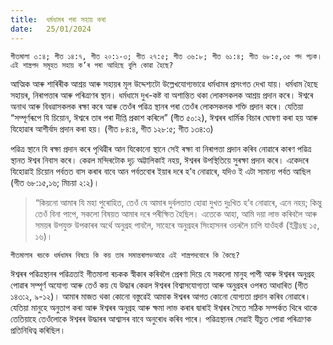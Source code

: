 ```yaml
---
title:  ধৰ্মধামৰ পৰা সহায় কৰা
date:   25/01/2024
---
```


`গীতমালা ৩:৪; গীত ১৪:৭, গীত ২০:১-৩; গীত ২৭:৫; গীত ৩৬:৮; গীত ৬১:৪; গীত ৬৮:৫,৩৫ পদ পঢ়ক। এই শাস্ত্ৰপদ সমূহত সহায় ক’ৰ পৰা আহিছে বুলি কোৱা হৈছে?`

আত্মিক আৰু শাৰিৰীক আশ্ৰয় আৰু সহায়ৰ মূল উদ্দেশ্যটো উল্লেখযোগ্যভাৱে ধৰ্মধামৰ প্ৰসংগত দেখা যায়। ধৰ্মধাম হৈছে সহায়ৰ, নিৰাপত্তাৰ আৰু পৰিত্ৰাণৰ স্থান। ধৰ্মধামে দুখ-কষ্ট বা অশান্তিত থকা লোকসকলক আশ্ৰয় প্ৰদান কৰে। ঈশ্বৰে অনাথ আৰু বিধৱাসকলক ৰক্ষা কৰে আৰু তেওঁৰ পৱিত্ৰ স্থানৰ পৰা তেওঁৰ লোকসকলক শক্তি প্ৰদান কৰে। যেতিয়া “সম্পূৰ্ণৰূপে যি চিয়োন, ঈশ্বৰে তাৰ পৰা দীপ্তি প্ৰকাশ কৰিলে”  (গীত ৫০:২), ঈশ্বৰৰ ধাৰ্মিক বিচাৰ ঘোষণা কৰা হয় আৰু যিহোৱাৰ আশীৰ্বাদ প্ৰদান কৰা হয়।  (গীত ৮৪:৪, গীত ১২৮:৫; গীত ১৩৪:৩)

পৱিত্ৰ স্থানে যি ৰক্ষা প্ৰদান কৰে পৃথিৱীৰ আন যিকোনো স্থানে সেই ৰক্ষা বা নিৰাপত্তা প্ৰদান কৰিব নোৱাৰে কাৰণ পৱিত্ৰ স্থানত ঈশ্বৰ নিবাস কৰে। কেৱল মন্দিৰটোক দৃঢ় অট্টালিকাই নহয়, ঈশ্বৰৰ উপস্থিতিয়ে সুৰক্ষা প্ৰদান কৰে। একেদৰে যিহোৱাই চিয়োন পৰ্বতত বাস কৰাৰ বাবে আন পৰ্বতবোৰ ইয়াৰ দৰে হ’ব নোৱাৰে, যদিও ই এটা সামান্য পৰ্বত আছিল  (গীত ৬৮:১৫,১৬; মিচয়া ২:২)।

> <p></p>
> “কিয়নো আমাৰ যি মহা পুৰোহিত, তেওঁ যে আমাৰ দুৰ্বলতাত হোৱা দুখত দুঃখিত হ’ব নোৱাৰে, এনে নহয়; কিন্তু তেওঁ বিনা পাপে, সকলো বিষয়ত আমাৰ দৰে পৰীক্ষিত হৈছিল। এতেকে আহা, আমি দয়া লাভ কৰিবলৈ আৰু সময়ৰ উপযুক্ত উপকাৰৰ অৰ্থে অনুগ্ৰহ পাবলৈ, সাহেৰে অনুগ্ৰহৰ সিংহাসনৰ ওচৰলৈ চাপি যাওঁহকঁ (ইব্ৰী৪ছ ১৫, ১৬)।

`গীতমালাৰ ৰচকে ধৰ্মধামৰ বিষয়ে কি কয় তাৰ সমান্তৰালভআৱে এই শাস্ত্ৰপদবোৰে কি কৈছে?`

ঈশ্বৰৰ পৱিত্ৰস্থানৰ পৱিত্ৰতাই গীতমালা ৰচকক স্বীকাৰ কৰিবলৈ প্ৰেৰণা দিয়ে যে সকলো মানুহ পাপী আৰু ঈশ্বৰৰ অনুগ্ৰহ পোৱাৰ সম্পূৰ্ণ অযোগ্য আৰু তেওঁ কয় যে উদ্ধাৰ কেৱল ঈশ্বৰৰ বিশ্বাসযোগ্যতা আৰু অনুগ্ৰহৰ ওপৰত আধাৰিত  (গীত ১৪৩:২, ৯-১২)। আমাৰ মাজত থকা কোনো বস্তুৱেই আমাক ঈশ্বৰৰ আগত কোনো যোগ্যতা প্ৰদান কৰিব নোৱাৰে। যেতিয়া মানুহে অনুতাপ কৰা আৰু ঈশ্বৰৰ অনুগ্ৰহ আৰু ক্ষমা লাভ কৰাৰ দ্বাৰাই ঈশ্বৰৰ সৈতে সঠিক সম্পৰ্কত থিৰে থাকে তেতিয়াহে তেওঁলোকে ঈশ্বৰৰ উদ্ধাৰৰ আশ্বাসৰ বাবে অনুৰোধ কৰিব পাৰে। পৱিত্ৰস্থানৰ সেৱাই যীচুত পোৱা পৰিত্ৰাণক প্ৰতিনিধিত্ব কৰিছিল।